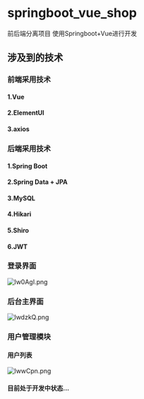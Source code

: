 # springboot_vue_shop
前后端分离项目 使用Springboot+Vue进行开发

## 涉及到的技术
### 前端采用技术
#### 1.Vue
#### 2.ElementUI
#### 3.axios 
### 后端采用技术
#### 1.Spring Boot
#### 2.Spring Data + JPA 
#### 3.MySQL
#### 4.Hikari
#### 5.Shiro
#### 6.JWT

### 登录界面
![lw0AgI.png](https://s2.ax1x.com/2020/01/04/lw0AgI.png)
### 后台主界面 
![lwdzkQ.png](https://s2.ax1x.com/2020/01/04/lwdzkQ.png) 
### 用户管理模块
#### 用户列表
![lwwCpn.png](https://s2.ax1x.com/2020/01/04/lwwCpn.png)
 
 
 
 #### 目前处于开发中状态...
